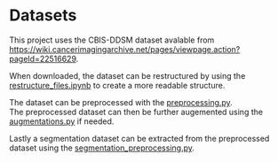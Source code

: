 # Datasets
This project uses the CBIS-DDSM dataset avalable from https://wiki.cancerimagingarchive.net/pages/viewpage.action?pageId=22516629.
<br>

When downloaded, the dataset can be restructured by using the [restructure_files.ipynb](/final-project/dataset/notebooks/restructure_files.ipynb) to create a more readable structure.
<br>

The dataset can be preprocessed with the [preprocessing.py](/final-project/dataset/scripts/preprocessing.py).<br>
The preprocessed dataset can then be further augemented using the [augmentations.py](/final-project/dataset/scripts/augmentations.py) if needed.

Lastly a segmentation dataset can be extracted from the preprocessed dataset using the [segmentation_preprocessing.py](/final-project/dataset/scripts/segmentation_preprocessing.py).
